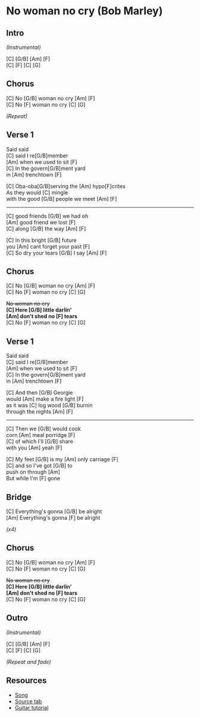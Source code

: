 # No woman no cry (Bob Marley)

## Intro
 
_(Instrumental)_
 
[C] [G/B] [Am] [F]  
[C] [F] [C] [G]
 
## Chorus

[C] No [G/B] woman no cry [Am] [F]  
[C] No [F] woman no cry [C] [G]

_(Repeat)_

## Verse 1

Said said  
[C] said I re[G/B]member  
[Am] when we used to sit [F]  
[C] In the govern[G/B]ment yard  
in [Am] trenchtown [F]

[C] Oba-oba[G/B]serving the [Am] hypo[F]crites  
As they would [C] mingle  
with the good [G/B] people we meet [Am] [F]

---

[C] good friends [G/B] we had oh  
[Am] good friend we lost [F]  
[C] along [G/B] the way [Am] [F]

[C] In this bright [G/B] future  
you [Am] cant forget your past [F]  
[C] So dry your tears [G/B] I say [Am] [F]

## Chorus

[C] No [G/B] woman no cry [Am] [F]  
[C] No [F] woman no cry [C] [G]

~~No woman no cry~~  
**[C] Here [G/B] little darlin'**  
**[Am] don't shed no [F] tears**  
[C] No [F] woman no cry [C] [G]

## Verse 1

Said said  
[C] said I re[G/B]member  
[Am] when we used to sit [F]  
[C] In the govern[G/B]ment yard  
in [Am] trenchtown [F]

[C] And then [G/B] Georgie  
would [Am] make a fire light [F]  
as it was [C] log wood [G/B] burnin  
through the nights [Am] [F]

---

[C] Then we [G/B] would cook  
corn [Am] meal porridge [F]  
[C] of which I'll [G/B] share  
with you [Am] yeah [F]

[C] My feet [G/B] is my [Am] only carriage [F]  
[C] and so I've got [G/B] to  
push on through [Am]  
But while I'm [F] gone

## Bridge

[C] Everything's gonna [G/B] be alright  
[Am] Everything's gonna [F] be alright

_(x4)_

## Chorus

[C] No [G/B] woman no cry [Am] [F]  
[C] No [F] woman no cry [C] [G]

~~No woman no cry~~  
**[C] Here [G/B] little darlin'**  
**[Am] don't shed no [F] tears**  
[C] No [F] woman no cry [C] [G]

## Outro

_(Instrumental)_

[C] [G/B] [Am] [F]  
[C] [F] [C] [G]

_(Repeat and fade)_

## Resources

- [Song](https://www.youtube.com/watch?v=aEtfgfv5iN4)
- [Source tab](https://tabs.ultimate-guitar.com/tab/bob-marley/no-woman-no-cry-chords-45479)
- [Guitar tutorial](https://www.youtube.com/watch?v=7lasK3XSICc)
